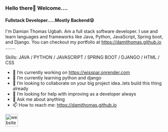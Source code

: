 ### Hello there👏 Welcome....

#### Fullstack Developer.....Mostly Backend😜

I'm Damian Thomas Ugbah. Am a full stack software developer. I use and learn languages and frameworks like Java, Python, JavaScript, Spring boot, and Django. You can checkout my portfolio at https://damithomas.github.io ........

Skills: JAVA  / PYTHON / JAVASCRIPT / SPRING BOOT / DJANGO / HTML / CSS

- 🔭 I’m currently working on https://wisspar.onrender.com 
- 🌱 I’m currently learning python and django 
- 👯 I’m looking to collaborate on your big project idea..lets build this thing already 
- 🤔 I’m looking for help with improving as a developer always 
- 💬 Ask me about anything 
- 📫 How to reach me: https://damithomas.github.io 


[<img src='https://cdn.jsdelivr.net/npm/simple-icons@3.0.1/icons/icloud.svg' alt='website' height='40'>](https://damithomas.github.io)  





